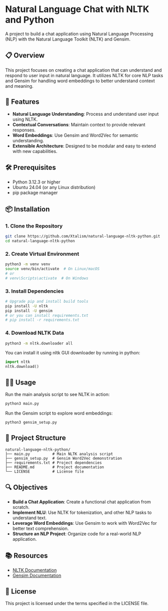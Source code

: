 # Natural Language Chat with NLTK and Python

A project to build a chat application using Natural Language Processing (NLP) with the Natural Language Toolkit (NLTK) and Gensim.

## 📋 Overview

This project focuses on creating a chat application that can understand and respond to user input in natural language. It utilizes NLTK for core NLP tasks and Gensim for handling word embeddings to better understand context and meaning.

## 🚀 Features

- **Natural Language Understanding**: Process and understand user input using NLTK.
- **Contextual Conversations**: Maintain context to provide relevant responses.
- **Word Embeddings**: Use Gensim and Word2Vec for semantic understanding.
- **Extensible Architecture**: Designed to be modular and easy to extend with new capabilities.

## 🛠️ Prerequisites

- Python 3.12.3 or higher
- Ubuntu 24.04 (or any Linux distribution)
- pip package manager

## 📦 Installation

### 1. Clone the Repository

```bash
git clone https://github.com/Xtalism/natural-language-nltk-python.git
cd natural-language-nltk-python
```

### 2. Create Virtual Environment

```bash
python3 -m venv venv
source venv/bin/activate  # On Linux/macOS
# or
# venv\Scripts\activate  # On Windows
```

### 3. Install Dependencies

```bash
# Upgrade pip and install build tools
pip install -U nltk
pip install -U gensim
# or you can install requirements.txt
# pip install -r requirements.txt
```

### 4. Download NLTK Data

```bash
python3 -m nltk.downloader all
```

You can install it using nltk GUI downloader by running in python:
```python
import nltk
nltk.download()
```

## 🏃‍♂️ Usage

Run the main analysis script to see NLTK in action:
```bash
python3 main.py
```

Run the Gensim script to explore word embeddings:
```bash
python3 gensim_setup.py
```

## 📁 Project Structure

```
natural-language-nltk-python/
├── main.py          # Main NLTK analysis script
├── gensim_setup.py  # Gensim Word2Vec demonstration
├── requirements.txt # Project dependencies
├── README.md        # Project documentation
└── LICENSE          # License file
```

## 🔍 Objectives

- **Build a Chat Application**: Create a functional chat application from scratch.
- **Implement NLU**: Use NLTK for tokenization, and other NLP tasks to understand text.
- **Leverage Word Embeddings**: Use Gensim to work with Word2Vec for better text comprehension.
- **Structure an NLP Project**: Organize code for a real-world NLP application.

## 📚 Resources

- [NLTK Documentation](https://www.nltk.org/)
- [Gensim Documentation](https://radimrehurek.com/gensim/)

## 📄 License

This project is licensed under the terms specified in the LICENSE file.